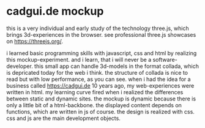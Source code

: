 # cadgui.de mockup

this is a very individual and early study of the technology three.js, which brings 3d-experiences in the browser. see professional three.js showcases on https://threejs.org/.

i learned basic programming skills with javascript, css and html by realizing this mockup-experiment. and i learn, that i will never be a software-developer. this small app can handle 3d-models in the format collada, which is depricated today for the web i think. the structure of collada is nice to read but with low performance, as you can see. when i had the idea for a business called https://cadgui.de 10 years ago, my web-experiences were written in html. my learning curve fired when i realized the differences between static and dynamic sites. the mockup is dynamic because there is only a little bit of a html-backbone. the displayed content depends on functions, which are written in js of course. the design is realized with css. css and js are the main development objects.    
